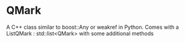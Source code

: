 # QMark
A C++ class similar to boost::Any or weakref in Python. Comes with a ListQMark : std::list&lt;QMark> with some additional methods

